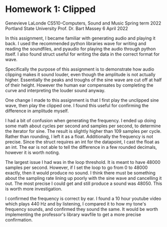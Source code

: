 # Homework 1: Clipped

Genevieve LaLonde
CS510-Computers, Sound and Music
Spring term 2022
Portland State University 
Prof. Dr. Bart Massey
6 April 2022

In this assignment, I became familiar with generating audio and playing it back. I used the recommended python libraries wave for writing and reading the soundfiles, and pyaudio for playing the audio through python itself. I also found struct useful for writing the data in the correct format for wave.

Specifically the purpose of this assignment is to demonstrate how audio clipping makes it sound louder, even though the amplitude is not actually higher. Essentially the peaks and troughs of the sine wave are cut off at half of their height. However the human ear compensates by completing the curve and interpreting the louder sound anyway. 

One change I made to this assignment is that I first play the unclipped sine wave, then play the clipped one. I found this useful for confirming the difference in amplitude myself. 

I had a bit of confusion when generating the frequency. I ended up doing some math about cycles per second and samples per second, to determine the iterator for sine. The result is slightly higher than 109 samples per cycle. Rather than rounding, I left it as a float. Additionally the frequency is not precise. Since the struct requires an int for the datapoint, I cast the float as an int. The ear is not able to tell the difference in a few rounded decimals, however it is worth noting. 

The largest issue I had was in the loop threshold. It is meant to have 48000 samples per second. However, if I set the loop to go from 0 to 48000 exactly, then it would produce no sound. I think there must be something about the sampling rate lining up poorly with the sine wave and cancelling it out. The most precise I could get and still produce a sound was 48050. This is worth more investigation. 

I confirmed the frequency is correct by ear. I found a 10 hour youtube video which plays 440 Hz and by listening, I compared it to how my tone's frequency sounds, and confirmed they sound the same. It would be worth implementing the professor's library wavfile to get a more precise confirmation.
